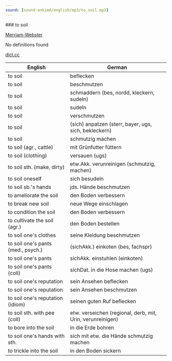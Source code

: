 ```yaml
---
sound: [sound:ankimd/english/mp3/to_soil.mp3]
---
```


\### to soil

[Merriam-Webster](https://www.merriam-webster.com/dictionary/to+soil)

No definitions found

[dict.cc](https://www.dict.cc/to+soil)

| English        | German       |
| -------------- | ------------ |
| to soil | beflecken |
| to soil | beschmutzen |
| to soil | schmaddern (bes, nordd, kleckern, sudeln) |
| to soil | sudeln |
| to soil | verschmutzen |
| to soil | (sich) anpatzen (sterr, bayer, ugs, sich, bekleckern) |
| to soil | schmutzig machen |
| to soil (agr., cattle) | mit Grünfutter füttern |
| to soil (clothing) | versauen (ugs) |
| to soil sth. (make, dirty) | etw.Akk. verunreinigen (schmutzig, machen) |
| to soil oneself | sich besudeln |
| to soil sb.'s hands | jds. Hände beschmutzen |
| to ameliorate the soil | den Boden verbessern |
| to break new soil | neue Wege einschlagen |
| to condition the soil | den Boden verbessern |
| to cultivate the soil (agr.) | den Boden bestellen |
| to soil one's clothes | seine Kleidung beschmutzen |
| to soil one's pants (med., psych.) | (sichAkk.) einkoten (bes, fachspr) |
| to soil one's pants | sichAkk. einstuhlen (einkoten) |
| to soil one's pants (coll) | sichDat. in die Hose machen (ugs) |
| to soil one's reputation | sein Ansehen beflecken |
| to soil one's reputation | sein Ansehen beschmutzen |
| to soil one's reputation (idiom) | seinen guten Ruf beflecken |
| to soil sth. with pee (coll) | etw. verseichen (regional, derb, mit, Urin, verunreinigen) |
| to bore into the soil | in die Erde bohren |
| to soil one's hands with sth. | sich mit etw. die Hände schmutzig machen |
| to trickle into the soil | in den Boden sickern |
